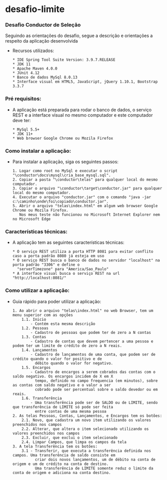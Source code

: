 # desafio-limite

### Desafio Conductor de Seleção 
Seguindo as orientações do desafio, segue a descrição e orientações a respeito da aplicação desenvolvida
  - Recursos utilizados:
    ```
    * IDE Spring Tool Suite Version: 3.9.7.RELEASE
    * JDK 11
    * Apache Maven 4.0.0
    * JUnit 4.12
    * Banco de dados MySql 8.0.13
    * Interface visual em HTML5, JavaScript, jQuery 1.10.1, Bootstrap 3.3.7
    ```

### Pré requisitos:
  - A aplicação está preparada para rodar o banco de dados, o serviço REST e a interface visual no mesmo computador e este computador deve ter:
    ```
    * MySql 5.5+
    * JDK 11+
    * Web browser Google Chrome ou Mozila Firefox
    ```
	
### Como instalar a aplicação:
  - Para instalar a aplicação, siga os seguintes passos:
    ```
    1. Logar como root no MySql e executar o script "\conductor\docs\mysql\cria_base_mysql.sql".
    2. Copiar a pasta "\conductor\telas" para qualquer local do mesmo computador.
    3. Copiar o arquivo "\conductor\target\conductor.jar" para qualquer local do mesmo computador.
    4. Executar o arquivo "conductor.jar" com o comando "java -jar c:\caminho\onde\foi\copiado\conductor.jar".
    5. Abrir o arquivo "telas\index.html" em algum web browser Google Chrome ou Mozila Firefox. 
	   Nos meus teste não funcionou no Microsoft Internet Explorer nem no Microsoft Edge
    ```
	
### Características técnicas:
  - A aplicação tem as seguintes características técnicas:
    ```
    * O serviço REST utiliza a porta HTTP 8081 para evitar conflito caso a porta padrão 8080 já esteja em uso
    * O serviço REST busca o banco de dados no servidor "localhost" na porta padrão "3306" e define o 
	  "serverTimezone" para "America/Sao_Paulo"
    * A interface visual busca o serviço REST na url "http://localhost:8081/"
    ```
	
### Como utilizar a aplicação:
  - Guia rápido para poder utilizar a aplicação:
    ```
    1. Ao abrir o arquivo "telas\index.html" no web Browser, tem um menu superior com as opções
        1.1. Inicio
            - Contém esta mesma descrição
        1.2. Pessoas
            - Cadastro de pessoas que podem ter de zero a N contas
        1.3. Contas
            - Cadastro de contas que devem pertencer a uma pessoa e podem ter um limite de crédito de zero a N reais.
        1.4. Lançamentos
            - Cadastro de lançamentos de uma conta, que podem ser de crédito quando o valor for positivo e de 
              débito quando o valor for negativo.
        1.5. Encargos
            - Cadastro de encargos a serem cobrados das contas com o saldo negativo. Os encargos incidem de X em X 
              tempo, definido no campo frequencia (em minutos), sobre as contas com saldo negativo e o valor a ser 
              cobrado pode ser percentual sobre o saldo devedor ou em reais.
        1.6. Transferência
            - Uma transferência pode ser de SALDO ou de LIMITE, sendo que transferência de LIMITE só pode ser feita 
              entre contas de uma mesma pessoa
    2. As telas Pessoas, Contas, Lançamentos, e Encargos tem os botões:
        2.1. Novo, que cadastra um novo item utilizando os valores preenchidos nos campos
        2.2. Alterar, que altera o item selecionado utilizando os valores preenchidos nos campos
        2.3. Excluir, que exclui o item selecionado
        2.4. Limpar Campos, que limpa os campos da tela
    3. A tela Transferência tem os botões:
        3.1 - Transferir, que executa a transferência definida nos campos. Uma transferência de saldo consiste em 
              criar dois novos lançamentos, um de débito na conta de origem e um de crédito na conta de destino. 
              Uma transferência de LIMITE somente reduz o limite da conta de origem e adiciona na conta destino.
    ```